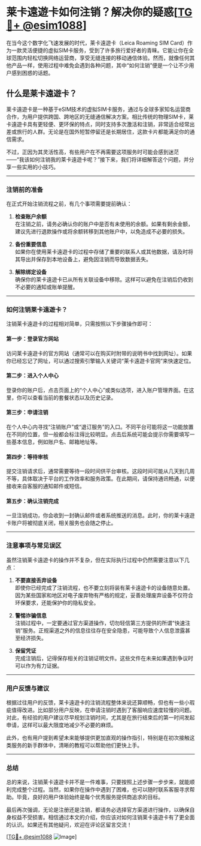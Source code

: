 # 莱卡遠遊卡如何注销？解决你的疑惑[[TG💪+ @esim1088](https://t.me/s/esim1088)]

在当今这个数字化飞速发展的时代，莱卡遠遊卡（Leica Roaming SIM Card）作为一款灵活便捷的虚拟SIM卡服务，受到了许多旅行爱好者的青睐。它能让你在全球范围内轻松切换网络运营商，享受无缝连接的移动通信体验。然而，就像任何其他产品一样，使用过程中难免会遇到各种问题，其中“如何注销”便是一个让不少用户感到困惑的话题。

## 什么是莱卡遠遊卡？

莱卡遠遊卡是一种基于eSIM技术的虚拟SIM卡服务，通过与全球多家知名运营商合作，为用户提供跨国、跨地区的无缝通信解决方案。相比传统的物理SIM卡，莱卡遠遊卡具有更轻便、更环保的特点，同时支持多次激活和注销，非常适合经常出差或旅行的人群。无论是在国外短暂停留还是长期居住，这款卡片都能满足你的通信需求。

不过，正因为其灵活性高，有些用户在不再需要这项服务时可能会感到迷茫——“我该如何注销我的莱卡遠遊卡呢？”接下来，我们将详细解答这个问题，并分享一些实用的小技巧。

---

### 注销前的准备

在正式开始注销流程之前，有几个事项需要提前确认：

1. **检查账户余额**  
   在注销之前，请务必确认你的账户中是否有未使用的余额。如果有剩余金额，建议先进行退款操作或将余额转移到其他账户中，以免造成不必要的损失。

2. **备份重要信息**  
   如果你在使用莱卡遠遊卡的过程中存储了重要的联系人或其他数据，请及时将其导出并保存到本地设备上，避免因注销而导致数据丢失。

3. **解除绑定设备**  
   确保你的莱卡遠遊卡已从所有关联设备中移除。这样可以避免在注销后仍收到不必要的通知或账单提醒。

---

### 如何注销莱卡遠遊卡？

注销莱卡遠遊卡的过程相对简单，只需按照以下步骤操作即可：

#### 第一步：登录官方网站
访问莱卡遠遊卡的官方网站（通常可以在购买时附带的说明书中找到网址）。如果你已经忘记了网址，可以通过搜索引擎输入关键词“莱卡遠遊卡官网”来快速定位。

#### 第二步：进入个人中心
登录你的账户后，点击页面上的“个人中心”或类似选项，进入账户管理界面。在这里，你可以查看当前的套餐状态以及历史记录。

#### 第三步：申请注销
在个人中心内寻找“注销账户”或“退订服务”的入口。不同平台可能将这一功能放置在不同的位置，但一般都会标注得比较明显。点击后系统可能会提示你需要填写一些基本信息，例如账户名、邮箱地址等。

#### 第四步：等待审核
提交注销请求后，通常需要等待一段时间供平台审核。这段时间可能从几天到几周不等，具体取决于平台的工作效率和服务政策。在此期间，请保持通讯畅通，以便接收来自客服的通知邮件或短信。

#### 第五步：确认注销完成
一旦注销成功，你会收到一封确认邮件或者系统推送的消息。此时，你的莱卡遠遊卡账户将被彻底关闭，相关服务也会随之停止。

---

### 注意事项与常见误区

虽然注销莱卡遠遊卡的操作并不复杂，但在实际执行过程中仍然需要注意以下几点：

1. **不要直接丢弃设备**  
   即使你已经完成了注销流程，也不要立刻将装有莱卡遠遊卡的设备随意处置。因为某些国家和地区对电子废弃物有严格的规定，妥善处理废弃设备不仅符合环保要求，还能保护你的隐私安全。

2. **警惕诈骗信息**  
   注销过程中，一定要通过官方渠道操作，切勿轻信第三方提供的所谓“快速注销”服务。正规渠道之外的信息往往存在安全隐患，可能导致个人信息泄露甚至经济损失。

3. **保留凭证**  
   完成注销后，记得保存相关的注销证明文件。这些文件在未来如果遇到争议时可以作为有力证据。

---

### 用户反馈与建议

根据过往用户的反馈，莱卡遠遊卡的注销流程整体来说还算顺畅，但也有一些小瑕疵值得改进。比如部分用户反映，在申请注销时遇到了客服响应速度较慢的问题。对此，有经验的用户建议尽早规划注销时间，尤其是在旅行结束后的第一时间发起申请，这样可以最大限度地减少不必要的麻烦。

此外，也有用户提到希望未来能够提供更加直观的操作指引，特别是在初次接触这类服务的新手群体中，清晰的教程可以帮助他们更快上手。

---

### 总结

总的来说，注销莱卡遠遊卡并不是一件难事，只要按照上述步骤一步步来，就能顺利完成整个过程。当然，如果你在操作中遇到了困难，也可以随时联系客服寻求帮助。毕竟，良好的用户体验始终是每个优秀服务提供商追求的目标。

最后再次强调，无论是注册还是注销，都请务必选择官方渠道进行操作，以确保自身权益不受损害。相信通过本文的介绍，你应该对如何注销莱卡遠遊卡有了更全面的认识。如果还有其他疑问，欢迎在评论区留言交流！

[[TG💪+ @esim1088](https://t.me/s/esim1088) ![Image](https://i.postimg.cc/4NQfJmqS/Snipaste-2025-05-13-00-14-12.png)]